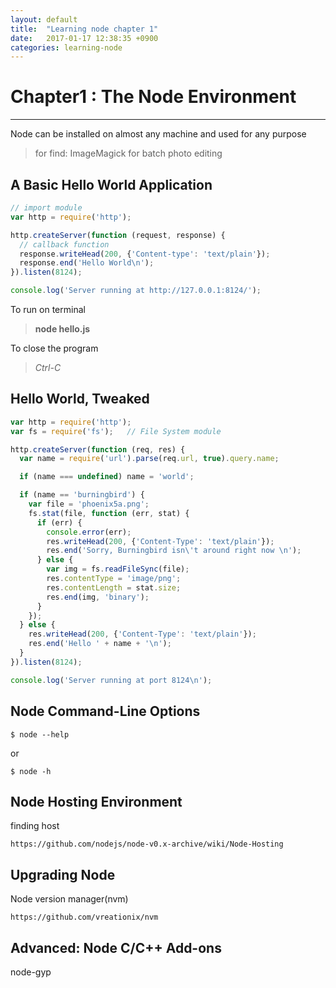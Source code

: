 ```yaml
---
layout: default
title:  "Learning node chapter 1"
date:   2017-01-17 12:38:35 +0900
categories: learning-node
---
```


# Chapter1 : The Node Environment

* * *

Node can be installed on almost any machine and used for any purpose

> for find: ImageMagick for batch photo editing


## A Basic Hello World Application

```js
// import module
var http = require('http');

http.createServer(function (request, response) {
  // callback function
  response.writeHead(200, {'Content-type': 'text/plain'});
  response.end('Hello World\n');
}).listen(8124);

console.log('Server running at http://127.0.0.1:8124/');
```

To run on terminal
> **node hello.js**

To close the program
> _Ctrl-C_


## Hello World, Tweaked

```js
var http = require('http');
var fs = require('fs');   // File System module

http.createServer(function (req, res) {
  var name = require('url').parse(req.url, true).query.name;

  if (name === undefined) name = 'world';

  if (name == 'burningbird') {
    var file = 'phoenix5a.png';
    fs.stat(file, function (err, stat) {
      if (err) {
        console.error(err);
        res.writeHead(200, {'Content-Type': 'text/plain'});
        res.end('Sorry, Burningbird isn\'t around right now \n');
      } else {
        var img = fs.readFileSync(file);
        res.contentType = 'image/png';
        res.contentLength = stat.size;
        res.end(img, 'binary');
      }
    });
  } else {
    res.writeHead(200, {'Content-Type': 'text/plain'});
    res.end('Hello ' + name + '\n');
  }
}).listen(8124);

console.log('Server running at port 8124\n');
```

## Node Command-Line Options

```
$ node --help
```

or

```
$ node -h
```


## Node Hosting Environment

finding host

```
https://github.com/nodejs/node-v0.x-archive/wiki/Node-Hosting
```

## Upgrading Node

Node version manager(nvm)

```
https://github.com/vreationix/nvm
```

## Advanced: Node C/C++ Add-ons

node-gyp